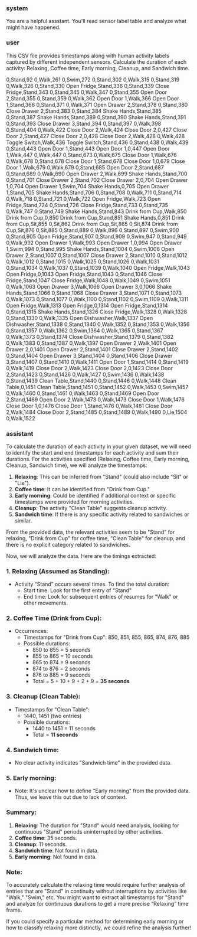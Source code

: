 ### system
You are a helpful assstant. You'll read sensor label table and analyze what might have happened.
### user

This CSV file provides timestamps along with human activity labels captured by different independent sensors.
Calculate the duration of each activity: Relaxing, Coffee time, Early morning, Cleanup, and Sandwich time.
    
0,Stand,92
0,Walk,261
0,Swim,272
0,Stand,302
0,Walk,315
0,Stand,319
0,Walk,326
0,Stand,330
Open Fridge,Stand,336
0,Stand,339
Close Fridge,Stand,343
0,Stand,345
0,Walk,347
0,Stand,355
Open Door 2,Stand,355
0,Stand,359
0,Walk,362
Open Door 1,Walk,366
Open Door 1,Stand,366
0,Stand,371
0,Walk,371
Open Drawer 2,Stand,378
0,Stand,380
Close Drawer 2,Stand,383
0,Stand,384
Shake Hands,Stand,385
0,Stand,387
Shake Hands,Stand,389
0,Stand,390
Shake Hands,Stand,391
0,Stand,393
Close Drawer 3,Stand,394
0,Stand,397
0,Walk,398
0,Stand,404
0,Walk,422
Close Door 2,Walk,424
Close Door 2,0,427
Close Door 2,Stand,427
Close Door 2,0,428
Close Door 2,Walk,428
0,Walk,428
Toggle Switch,Walk,436
Toggle Switch,Stand,436
0,Stand,438
0,Walk,439
0,Stand,443
Open Door 1,Stand,443
Open Door 1,0,447
Open Door 1,Walk,447
0,Walk,447
0,Stand,673
0,Walk,675
Close Door 1,Walk,676
0,Walk,678
0,Stand,678
Close Door 1,Stand,678
Close Door 1,0,679
Close Door 1,Walk,679
0,Walk,679
0,Stand,685
Open Door 2,Stand,687
0,Stand,689
0,Walk,690
Open Drawer 2,Walk,699
Shake Hands,Stand,700
0,Stand,701
Close Drawer 2,Stand,702
Close Drawer 2,0,704
Open Drawer 1,0,704
Open Drawer 1,Swim,704
Shake Hands,0,705
Open Drawer 1,Stand,705
Shake Hands,Stand,706
0,Stand,708
0,Walk,711
0,Stand,714
0,Walk,718
0,Stand,721
0,Walk,722
Open Fridge,Walk,723
Open Fridge,Stand,724
0,Stand,726
Close Fridge,Stand,733
0,Stand,735
0,Walk,747
0,Stand,749
Shake Hands,Stand,843
Drink from Cup,Walk,850
Drink from Cup,0,850
Drink from Cup,Stand,851
Shake Hands,0,851
Drink from Cup,Sit,855
0,Sit,862
Drink from Cup,Sit,865
0,Sit,874
Drink from Cup,Sit,876
0,Sit,885
0,Stand,889
0,Walk,896
0,Stand,897
0,Swim,900
0,Stand,905
Open Fridge,Stand,907
0,Stand,909
0,Swim,947
0,Stand,949
0,Walk,992
Open Drawer 1,Walk,993
Open Drawer 1,0,994
Open Drawer 1,Swim,994
0,Stand,995
Shake Hands,Stand,1004
0,Swim,1006
Open Drawer 2,Stand,1007
0,Stand,1007
Close Drawer 2,Stand,1010
0,Stand,1012
0,Walk,1012
0,Stand,1015
0,Walk,1025
0,Stand,1026
0,Walk,1031
0,Stand,1034
0,Walk,1037
0,Stand,1039
0,Walk,1040
Open Fridge,Walk,1043
Open Fridge,0,1043
Open Fridge,Stand,1043
0,Stand,1046
Close Fridge,Stand,1047
Close Fridge,Walk,1048
0,Walk,1049
0,Swim,1051
0,Walk,1063
Open Drawer 3,Walk,1066
Open Drawer 3,0,1066
Shake Hands,Stand,1066
0,Stand,1068
Close Drawer 3,Stand,1071
0,Stand,1073
0,Walk,1073
0,Stand,1077
0,Walk,1100
0,Stand,1102
0,Swim,1109
0,Walk,1311
Open Fridge,Walk,1313
Open Fridge,0,1314
Open Fridge,Stand,1314
0,Stand,1315
Shake Hands,Stand,1326
Close Fridge,Walk,1328
0,Walk,1328
0,Stand,1330
0,Walk,1335
Open Dishwasher,Walk,1337
Open Dishwasher,Stand,1338
0,Stand,1340
0,Walk,1352
0,Stand,1353
0,Walk,1356
0,Stand,1357
0,Walk,1362
0,Swim,1364
0,Walk,1365
0,Stand,1367
0,Walk,1373
0,Stand,1374
Close Dishwasher,Stand,1379
0,Stand,1382
0,Walk,1383
0,Stand,1387
0,Walk,1397
Open Drawer 2,Walk,1401
Open Drawer 2,0,1401
Open Drawer 2,Stand,1401
Close Drawer 2,Stand,1402
0,Stand,1404
Open Drawer 3,Stand,1404
0,Stand,1406
Close Drawer 3,Stand,1407
0,Stand,1410
0,Walk,1411
Open Door 1,Stand,1414
0,Stand,1419
0,Walk,1419
Close Door 2,Walk,1423
Close Door 2,0,1423
Close Door 2,Stand,1423
0,Stand,1426
0,Walk,1427
0,Swim,1436
0,Walk,1438
0,Stand,1439
Clean Table,Stand,1440
0,Stand,1446
0,Walk,1448
Clean Table,0,1451
Clean Table,Stand,1451
0,Stand,1452
0,Walk,1453
0,Swim,1457
0,Walk,1460
0,Stand,1461
0,Walk,1463
0,Stand,1469
Open Door 2,Stand,1469
Open Door 2,Walk,1473
0,Walk,1473
Close Door 1,Walk,1476
Close Door 1,0,1476
Close Door 1,Stand,1476
0,Walk,1481
Close Door 2,Walk,1484
Close Door 2,Stand,1485
0,Stand,1489
0,Walk,1490
0,Lie,1504
0,Walk,1522

### assistant
To calculate the duration of each activity in your given dataset, we will need to identify the start and end timestamps for each activity and sum their durations. For the activities specified (Relaxing, Coffee time, Early morning, Cleanup, Sandwich time), we will analyze the timestamps:

1. **Relaxing**: This can be inferred from "Stand" (could also include "Sit" or "Lie").
2. **Coffee time**: It can be identified from "Drink from Cup."
3. **Early morning**: Could be identified if additional context or specific timestamps were provided for morning activities.
4. **Cleanup**: The activity "Clean Table" suggests cleanup activity.
5. **Sandwich time**: If there is any specific activity related to sandwiches or similar.

From the provided data, the relevant activities seem to be "Stand" for relaxing, "Drink from Cup" for coffee time, "Clean Table" for cleanup, and there is no explicit category related to sandwiches.

Now, we will analyze the data. Here are the timings extracted:

### 1. Relaxing (Assumed as Standing):
- Activity “Stand” occurs several times. To find the total duration:
    - Start time: Look for the first entry of "Stand"
    - End time: Look for subsequent entries of resumes for "Walk" or other movements.

### 2. Coffee Time (Drink from Cup):
- Occurrences:
  - Timestamps for "Drink from Cup": 850, 851, 855, 865, 874, 876, 885
  - Possible durations:
      - 850 to 855 = 5 seconds
      - 855 to 865 = 10 seconds
      - 865 to 874 = 9 seconds
      - 874 to 876 = 2 seconds
      - 876 to 885 = 9 seconds
      - Total = 5 + 10 + 9 + 2 + 9 = **35 seconds**

### 3. Cleanup (Clean Table):
- Timestamps for "Clean Table": 
    - 1440, 1451 (two entries)
    - Possible durations:
      - 1440 to 1451 = 11 seconds
      - Total = **11 seconds**

### 4. Sandwich time:
- No clear activity indicates "Sandwich time" in the provided data.

### 5. Early morning:
- Note: It's unclear how to define "Early morning" from the provided data. Thus, we leave this out due to lack of context.

### Summary:
1. **Relaxing**: The duration for "Stand" would need analysis, looking for continuous "Stand" periods uninterrupted by other activities.
2. **Coffee time**: 35 seconds.
3. **Cleanup**: 11 seconds.
4. **Sandwich time**: Not found in data.
5. **Early morning**: Not found in data. 

### Note:
To accurately calculate the relaxing time would require further analysis of entries that are "Stand" in continuity without interruptions by activities like "Walk," "Swim," etc. You might want to extract all timestamps for "Stand" and analyze for continuous durations to get a more precise “Relaxing” time frame. 

If you could specify a particular method for determining early morning or how to classify relaxing more distinctly, we could refine the analysis further!
